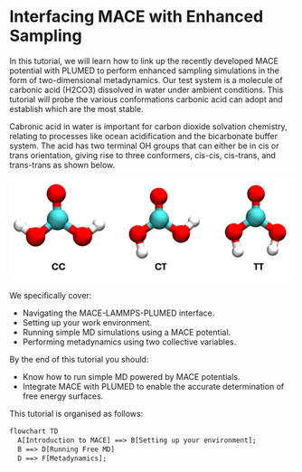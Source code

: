 # Interfacing MACE with Enhanced Sampling

In this tutorial, we will learn how to link up the recently developed MACE potential with PLUMED to perform enhanced sampling simulations in the form of two-dimensional metadynamics. Our test system is a molecule of carbonic acid (H2CO3) dissolved in water under ambient conditions. This tutorial will probe the various conformations carbonic acid can adopt and establish which are the most stable. 

Cabronic acid in water is important for carbon dioxide solvation chemistry, relating to processes like ocean acidification and the bicarbonate buffer system. The acid has two terminal OH groups that can either be in cis or trans orientation, giving rise to three conformers, cis-cis, cis-trans, and trans-trans as shown below.

<img src="./img/conformers.png" alt="drawing" width="600"/>


We specifically cover:
- Navigating the MACE-LAMMPS-PLUMED interface.
- Setting up your work environment.  
- Running simple MD simulations using a MACE potential. 
- Performing metadynamics using two collective variables.


By the end of this tutorial you should:
- Know how to run simple MD powered by MACE potentials.
- Integrate MACE with PLUMED to enable the accurate determination of free energy surfaces. 

This tutorial is organised as follows:

```mermaid
flowchart TD
  A[Introduction to MACE] ==> B[Setting up your environment];
  B ==> D[Running Free MD]
  D ==> F[Metadynamics];
```
